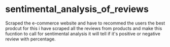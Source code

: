 # sentimental_analysis_of_reviews
Scraped the e-commerce website and have to recommed the users the best prodcut for this i have scraped all the reviews from products and make this fucntion to call for sentimental analysis it will tell if it's positive or negative review with percentage.
